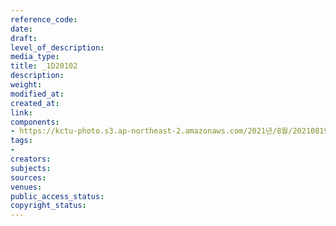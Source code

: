 ```yaml
---
reference_code: 
date: 
draft: 
level_of_description: 
media_type: 
title: _1D20102
description: 
weight: 
modified_at: 
created_at: 
link: 
components:
- https://kctu-photo.s3.ap-northeast-2.amazonaws.com/2021년/8월/20210819_일본+혐한+극우+지원+국정원은+진상을+밝혀라+기자회견/_1D20102.jpg
tags:
- 
creators: 
subjects: 
sources: 
venues: 
public_access_status: 
copyright_status: 
---
```

